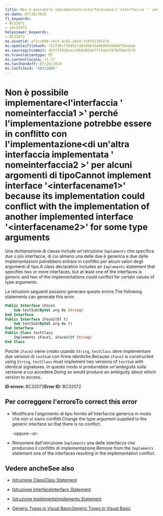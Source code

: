 ```yaml
---
title: Non è possibile implementare<interfacename1>l'interfaccia '' perché l'implementazione potrebbe essere in conflitto con l'implementazione<interfacename2>di un'altra interfaccia implementata '' per alcuni argomenti di tipo
ms.date: 07/20/2015
f1_keywords:
- BC32072
- vbc32072
helpviewer_keywords:
- BC32072
ms.assetid: af1cc688-c8cf-4cb2-a8a9-310f5139fe7b
ms.openlocfilehash: 721fd6cffb952cdbe89b38a4b805d40dbf5b4aab
ms.sourcegitcommit: 463f3f050cecc0b6403e67f19a61f870fb8e7b7d
ms.translationtype: MT
ms.contentlocale: it-IT
ms.lasthandoff: 07/26/2019
ms.locfileid: "68512695"
---
```

# <a name="cannot-implement-interface-interfacename1-because-its-implementation-could-conflict-with-the-implementation-of-another-implemented-interface-interfacename2-for-some-type-arguments"></a><span data-ttu-id="eccf9-102">Non è possibile implementare\<l'interfaccia ' nomeinterfaccia1 >' perché l'implementazione potrebbe essere in conflitto con l'implementazione\<di un'altra interfaccia implementata ' nomeinterfaccia2 >' per alcuni argomenti di tipo</span><span class="sxs-lookup"><span data-stu-id="eccf9-102">Cannot implement interface '\<interfacename1>' because its implementation could conflict with the implementation of another implemented interface '\<interfacename2>' for some type arguments</span></span>

<span data-ttu-id="eccf9-103">Una dichiarazione di classe include un'istruzione `Implements` che specifica due o più interfacce, di cui almeno una delle due è generica e due delle implementazioni potrebbero entrare in conflitto per alcuni valori degli argomenti di tipo.</span><span class="sxs-lookup"><span data-stu-id="eccf9-103">A class declaration includes an `Implements` statement that specifies two or more interfaces, but at least one of the interfaces is generic and two of the implementations could conflict for certain values of type arguments.</span></span>

<span data-ttu-id="eccf9-104">Le istruzioni seguenti possono generare questo errore.</span><span class="sxs-lookup"><span data-stu-id="eccf9-104">The following statements can generate this error.</span></span>

```vb
Public Interface iFace1
    Sub testSub(ByVal arg As String)
End Interface
Public Interface iFace2(Of t)
    Sub testSub(ByVal arg As t)
End Interface
Public Class testClass
    Implements iFace1, iFace2(Of String)
End Class
```

<span data-ttu-id="eccf9-105">Poiché `iFace2` viene creato usando `String`, `testClass` deve implementare due versioni di `testSub` con firme identiche.</span><span class="sxs-lookup"><span data-stu-id="eccf9-105">Because `iFace2` is constructed using `String`, `testClass` must implement two versions of `testSub` with identical signatures.</span></span> <span data-ttu-id="eccf9-106">In questo modo si produrrebbe un'ambiguità sulla versione a cui accedere.</span><span class="sxs-lookup"><span data-stu-id="eccf9-106">Doing so would produce an ambiguity about which version to access.</span></span>

<span data-ttu-id="eccf9-107">**ID errore:** BC32072</span><span class="sxs-lookup"><span data-stu-id="eccf9-107">**Error ID:** BC32072</span></span>

## <a name="to-correct-this-error"></a><span data-ttu-id="eccf9-108">Per correggere l'errore</span><span class="sxs-lookup"><span data-stu-id="eccf9-108">To correct this error</span></span>

- <span data-ttu-id="eccf9-109">Modificare l'argomento di tipo fornito all'interfaccia generica in modo che non vi siano conflitti.</span><span class="sxs-lookup"><span data-stu-id="eccf9-109">Change the type argument supplied to the generic interface so that there is no conflict.</span></span>

  <span data-ttu-id="eccf9-110">\-oppure-</span><span class="sxs-lookup"><span data-stu-id="eccf9-110">\-or-</span></span>

- <span data-ttu-id="eccf9-111">Rimuovere dall'istruzione `Implements` una delle interfacce che producono il conflitto di implementazione.</span><span class="sxs-lookup"><span data-stu-id="eccf9-111">Remove from the `Implements` statement one of the interfaces resulting in the implementation conflict.</span></span>

## <a name="see-also"></a><span data-ttu-id="eccf9-112">Vedere anche</span><span class="sxs-lookup"><span data-stu-id="eccf9-112">See also</span></span>

- [<span data-ttu-id="eccf9-113">Istruzione Class</span><span class="sxs-lookup"><span data-stu-id="eccf9-113">Class Statement</span></span>](../../visual-basic/language-reference/statements/class-statement.md)
- [<span data-ttu-id="eccf9-114">Istruzione Interface</span><span class="sxs-lookup"><span data-stu-id="eccf9-114">Interface Statement</span></span>](../../visual-basic/language-reference/statements/interface-statement.md)
- [<span data-ttu-id="eccf9-115">Istruzione Implements</span><span class="sxs-lookup"><span data-stu-id="eccf9-115">Implements Statement</span></span>](../../visual-basic/language-reference/statements/implements-statement.md)

- [<span data-ttu-id="eccf9-116">Generic Types in Visual Basic</span><span class="sxs-lookup"><span data-stu-id="eccf9-116">Generic Types in Visual Basic</span></span>](../../visual-basic/programming-guide/language-features/data-types/generic-types.md)
